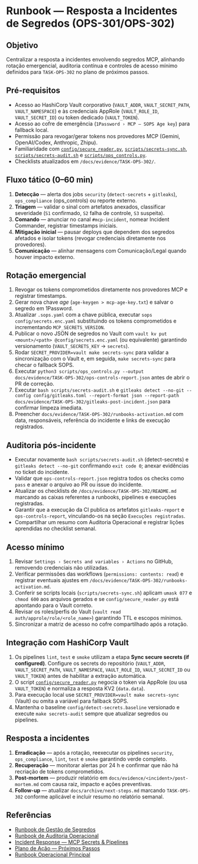 # Runbook — Resposta a Incidentes de Segredos (OPS-301/OPS-302)

## Objetivo

Centralizar a resposta a incidentes envolvendo segredos MCP, alinhando rotação emergencial, auditoria contínua e controles de acesso mínimo definidos para `TASK-OPS-302` no plano de próximos passos.

## Pré-requisitos

- Acesso ao HashiCorp Vault corporativo (`VAULT_ADDR`, `VAULT_SECRET_PATH`, `VAULT_NAMESPACE`) e às credenciais AppRole (`VAULT_ROLE_ID`, `VAULT_SECRET_ID`) ou token dedicado (`VAULT_TOKEN`).
- Acesso ao cofre de emergência (`1Password › MCP – SOPS Age key`) para fallback local.
- Permissão para revogar/gerar tokens nos provedores MCP (Gemini, OpenAI/Codex, Anthropic, Zhipu).
- Familiaridade com [`config/secure_reader.py`](../../../config/secure_reader.py), [`scripts/secrets-sync.sh`](../../../scripts/secrets-sync.sh), [`scripts/secrets-audit.sh`](../../../scripts/secrets-audit.sh) e [`scripts/ops_controls.py`](../../../scripts/ops_controls.py).
- Checklists atualizados em `/docs/evidence/TASK-OPS-302/`.

## Fluxo tático (0–60 min)

1. **Detecção** — alerta dos jobs `security` (`detect-secrets` + `gitleaks`), `ops_compliance` (ops_controls) ou reporte externo.
2. **Triagem** — validar o sinal com artefatos anexados, classificar severidade (`S1` confirmado, `S2` falha de controle, `S3` suspeita).
3. **Comando** — anunciar no canal `#mcp-incident`, nomear Incident Commander, registrar timestamps iniciais.
4. **Mitigação inicial** — pausar deploys que dependem dos segredos afetados e isolar tokens (revogar credenciais diretamente nos provedores).
5. **Comunicação** — alinhar mensagens com Comunicação/Legal quando houver impacto externo.

## Rotação emergencial

1. Revogar os tokens comprometidos diretamente nos provedores MCP e registrar timestamps.
2. Gerar nova chave *age* (`age-keygen > mcp-age-key.txt`) e salvar o segredo em 1Password.
3. Atualizar `.sops.yaml` com a chave pública, executar `sops config/secrets.enc.yaml` substituindo os tokens comprometidos e incrementando `MCP_SECRETS_VERSION`.
4. Publicar o novo JSON de segredos no Vault com `vault kv put <mount>/<path> @config/secrets.enc.yaml` (ou equivalente) garantindo versionamento (`VAULT_SECRETS_KEY` → `secrets`).
5. Rodar `SECRET_PROVIDER=vault make secrets-sync` para validar a sincronização com o Vault e, em seguida, `make secrets-sync` para checar o fallback SOPS.
6. Executar `python3 scripts/ops_controls.py --output docs/evidence/TASK-OPS-302/ops-controls-report.json` antes de abrir o PR de correção.
7. Executar `bash scripts/secrets-audit.sh` e `gitleaks detect --no-git --config config/gitleaks.toml --report-format json --report-path docs/evidence/TASK-OPS-302/gitleaks-post-incident.json` para confirmar limpeza imediata.
8. Preencher `docs/evidence/TASK-OPS-302/runbooks-activation.md` com data, responsáveis, referência do incidente e links de execução registrados.

## Auditoria pós-incidente

- Executar novamente `bash scripts/secrets-audit.sh` (detect-secrets) e `gitleaks detect --no-git` confirmando `exit code 0`; anexar evidências no ticket do incidente.
- Validar que `ops-controls-report.json` registra todos os checks como `pass` e anexar o arquivo ao PR ou issue do incidente.
- Atualizar os checklists de `/docs/evidence/TASK-OPS-302/README.md` marcando as caixas referentes a runbooks, pipelines e execuções registradas.
- Garantir que a execução da CI publica os artefatos `gitleaks-report` e `ops-controls-report`, vinculando-os na seção `Execuções registradas`.
- Compartilhar um resumo com Auditoria Operacional e registrar lições aprendidas no checklist semanal.

## Acesso mínimo

1. Revisar `Settings › Secrets and variables › Actions` no GitHub, removendo credenciais não utilizadas.
2. Verificar permissões das workflows (`permissions: contents: read`) e registrar eventuais ajustes em `/docs/evidence/TASK-OPS-302/runbooks-activation.md`.
3. Conferir se scripts locais (`scripts/secrets-sync.sh`) aplicam `umask 077` e `chmod 600` aos arquivos gerados e se `config/secure_reader.py` está apontando para o Vault correto.
4. Revisar os roles/perfis do Vault (`vault read auth/approle/role/<role_name>`) garantindo TTL e escopos mínimos.
5. Sincronizar a matriz de acesso no cofre compartilhado após a rotação.

## Integração com HashiCorp Vault

1. Os pipelines `lint`, `test` e `smoke` utilizam a etapa **Sync secure secrets (if configured)**. Configure os secrets do repositório (`VAULT_ADDR`, `VAULT_SECRET_PATH`, `VAULT_NAMESPACE`, `VAULT_ROLE_ID`, `VAULT_SECRET_ID` ou `VAULT_TOKEN`) antes de habilitar a extração automática.
2. O script [`config/secure_reader.py`](../../../config/secure_reader.py) negocia o token via AppRole (ou usa `VAULT_TOKEN`) e normaliza a resposta KV2 (`data.data`).
3. Para execução local use `SECRET_PROVIDER=vault make secrets-sync` (Vault) ou omita a variável para fallback SOPS.
4. Mantenha o baseline `config/detect-secrets.baseline` versionado e execute `make secrets-audit` sempre que atualizar segredos ou pipelines.

## Resposta a incidentes

1. **Erradicação** — após a rotação, reexecutar os pipelines `security`, `ops_compliance`, `lint`, `test` e `smoke` garantindo verde completo.
2. **Recuperação** — monitorar alertas por 24 h e confirmar que não há recriação de tokens comprometidos.
3. **Post-mortem** — produzir relatório em `docs/evidence/<incident>/post-mortem.md` com causa raiz, impacto e ações preventivas.
4. **Follow-up** — atualizar `docs/archive/next-steps.md` marcando `TASK-OPS-302` conforme aplicável e incluir resumo no relatório semanal.

## Referências

- [Runbook de Gestão de Segredos](secret-management.md)
- [Runbook de Auditoria Operacional](auditoria-operacional.md)
- [Incident Response — MCP Secrets & Pipelines](../incident-response.md)
- [Plano de Ação — Próximos Passos](../../next-steps-activation.md)
- [Runbook Operacional Principal](../../runbook.md)
